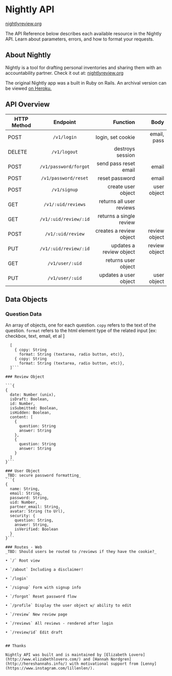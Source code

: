 # Nightly API
[nightlyreview.org](http://www.nightlyreview.org/)

The API Reference below describes each available resource in the Nightly API. Learn about parameters, errors, and how to format your requests.

## About Nightly

Nightly is a tool for drafting personal inventories and sharing them with an accountability partner. Check it out at:
[nightlyreview.org](http://www.nightlyreview.org/)

The original Nightly app was a built in Ruby on Rails. An archival version can be viewed [on Heroku.](http://protected-shelf-7462.herokuapp.com/)


## API Overview

| HTTP Method | Endpoint             | Function                 | Body         |
| ----------- |:--------------------:| ------------------------:| ------------:|
| POST        | `/v1/login`          | login, set cookie        | email, pass  |
| DELETE      | `/v1/logout`         | destroys session         |              |
| POST        | `/v1/password/forgot`| send pass reset email    | email        |
| POST        | `/v1/password/reset` | reset password           | email        |
| POST        | `/v1/signup`         | create user object       | user object  |
| GET         | `/v1/:uid/reviews`   | returns all user reviews |              |
| GET         | `/v1/:uid/review/:id`| returns a single review  |              |
| POST        | `/v1/:uid/review`    | creates a review object  | review object|
| PUT         | `/v1/:uid/review/:id`| updates a review object  | review object|
| GET         | `/v1/user/:uid`      | returns user object      |              |
| PUT         | `/v1/user/:uid`      | updates a user object    | user object  |

## Data Objects


### Question Data
An array of objects, one for each question. `copy` refers to the text of the question. `format` refers to the html element type of the related input [ex: checkbox, text, email, et al ]
  ```
    [
      { copy: String
        format: String (textarea, radio button, etc)},
      { copy: String
        format: String (textarea, radio button, etc)},
    ]```

### Review Object

```{
  {
    date: Number (unix),
    isDraft: Boolean,
    id: Number,
    isSubmitted: Boolean,
    isHidden: Boolean,
    content: [
      {
        question: String
        answer: String
      },
      {
        question: String
        answer: String
      }
    ]
  }```

### User Object
_TBD: secure password formatting_
```{
  {
    name: String,
    email: String,
    password: String,
    uid: Number,
    partner_email: String,
    avatar: String (to Url),
    security: {
      question: String,
      answer: String,
      isVerified: Boolean
    }
  }```

### Routes - Web
_TBD: Should users be routed to /reviews if they have the cookie?_

  • `/` Root view

  • `/about` Including a disclaimer!

  • `/login`

  • `/signup` Form with signup info

  • `/forgot` Reset password flow

  • `/profile` Display the user object w/ ability to edit

  • `/review` New review page

  • `/reviews` All reviews - rendered after login

  • `/review/id` Edit draft


## Thanks

Nightly API was built and is maintained by [Elizabeth Lovero](http://www.elizabethlovero.com/) and [Hannah Nordgren](http://hereshannahs.info/) with motivational support from [Lenny](https://www.instagram.com/lillenlen/).
